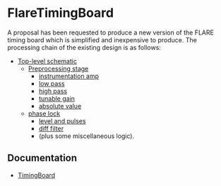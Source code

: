 # FlareTimingBoard
A proposal has been requested to produce a new version of the FLARE timing board which is simplified and inexpensive to produce.  The processing chain of the existing design is as follows:

 * [Top-level schematic](http://ohm.bu.edu/~hazen/Frangioni/TimingBoard/SchematicImages/Gating_FPGA_V1.0_full.png)
   * [Preprocessing stage](http://ohm.bu.edu/~hazen/Frangioni/TimingBoard/SchematicImages/PreProcessing.png)
     * [instrumentation amp](http://ohm.bu.edu/~hazen/Frangioni/TimingBoard/SchematicImages/DiffInput.png)
     * [low pass](http://ohm.bu.edu/~hazen/Frangioni/TimingBoard/SchematicImages/LowPass.png)
     * [high pass](http://ohm.bu.edu/~hazen/Frangioni/TimingBoard/SchematicImages/HighPass.png)
     * [tunable gain](http://ohm.bu.edu/~hazen/Frangioni/TimingBoard/SchematicImages/TunableGain.png)
     * [absolute value](http://ohm.bu.edu/~hazen/Frangioni/TimingBoard/SchematicImages/AbsValue.png)
   * [phase lock](http://ohm.bu.edu/~hazen/Frangioni/TimingBoard/SchematicImages/PhaseLock.png)
     * [level and pulses](http://ohm.bu.edu/~hazen/Frangioni/TimingBoard/SchematicImages/Level_Pulses_full.png)
     * [diff filter](http://ohm.bu.edu/~hazen/Frangioni/TimingBoard/SchematicImages/DiffFilter_full.png)
     * (plus some miscellaneous logic).


## Documentation

 * [TimingBoard](http://ohm.bu.edu/~hazen/Frangioni/TimingBoard/)

